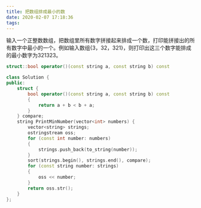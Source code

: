 ```yaml
---
title: 把数组排成最小的数
date: 2020-02-07 17:18:36
tags:
---
```


输入一个正整数数组，把数组里所有数字拼接起来排成一个数，打印能拼接出的所有数字中最小的一个。例如输入数组{3，32，321}，则打印出这三个数字能排成的最小数字为321323。

```cpp
struct::bool operator()(const string a, const string b) const
```

```cpp
class Solution {
public:
    struct {
        bool operator()(const string a, const string b) const
        {   
            return a + b < b + a;
        }   
    } compare;
    string PrintMinNumber(vector<int> numbers) {
        vector<string> strings;
        ostringstream oss;
        for (const int number: numbers)
        {
            strings.push_back(to_string(number));
        }
        sort(strings.begin(), strings.end(), compare);
        for (const string number: strings)
        {
            oss << number;
        }
        return oss.str();
    }
};
```
